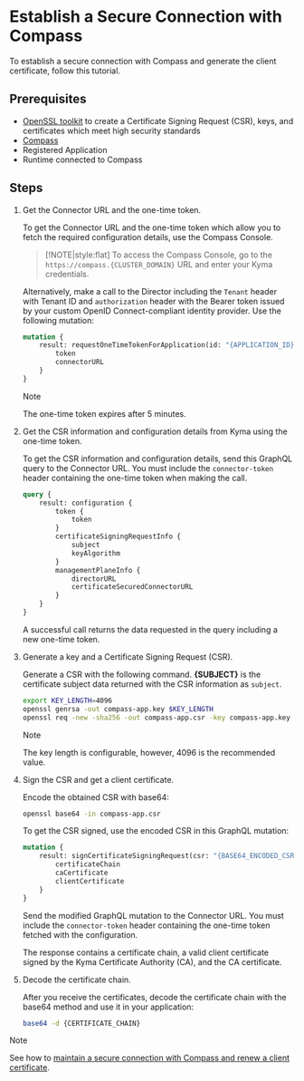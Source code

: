 # Establish a Secure Connection with Compass

To establish a secure connection with Compass and generate the client certificate, follow this tutorial.

## Prerequisites

- [OpenSSL toolkit](https://www.openssl.org/source/) to create a Certificate Signing Request (CSR), keys, and certificates which meet high security standards
- [Compass](https://github.com/kyma-incubator/compass)
- Registered Application
- Runtime connected to Compass

## Steps

1. Get the Connector URL and the one-time token.

   To get the Connector URL and the one-time token which allow you to fetch the required configuration details, use the Compass Console.

   > [!NOTE|style:flat] 
   > To access the Compass Console, go to the `https://compass.{CLUSTER_DOMAIN}` URL and enter your Kyma credentials.

   Alternatively, make a call to the Director including the `Tenant` header with Tenant ID and `authorization` header with the Bearer token issued by your custom OpenID Connect-compliant identity provider. Use the following mutation:

   ```graphql
   mutation {
       result: requestOneTimeTokenForApplication(id: "{APPLICATION_ID}") {
           token
           connectorURL
       }
   }
   ```

   > [!NOTE] 
   > The one-time token expires after 5 minutes.

2. Get the CSR information and configuration details from Kyma using the one-time token.

   To get the CSR information and configuration details, send this GraphQL query to the Connector URL.
   You must include the `connector-token` header containing the one-time token when making the call.

   ```graphql
   query {
       result: configuration {
           token {
               token
           }
           certificateSigningRequestInfo {
               subject
               keyAlgorithm
           }
           managementPlaneInfo {
               directorURL
               certificateSecuredConnectorURL
           }
       }
   }
   ```

   A successful call returns the data requested in the query including a new one-time token.

3. Generate a key and a Certificate Signing Request (CSR).

   Generate a CSR with the following command. **{SUBJECT}** is the certificate subject data returned with the CSR information as `subject`.   

   ```bash
   export KEY_LENGTH=4096
   openssl genrsa -out compass-app.key $KEY_LENGTH
   openssl req -new -sha256 -out compass-app.csr -key compass-app.key -subj "{SUBJECT}"
    ```
   > [!NOTE] 
   > The key length is configurable, however, 4096 is the recommended value.

4. Sign the CSR and get a client certificate.

   Encode the obtained CSR with base64:
   ```bash
   openssl base64 -in compass-app.csr
   ```

   To get the CSR signed, use the encoded CSR in this GraphQL mutation:
   ```graphql
   mutation {
       result: signCertificateSigningRequest(csr: "{BASE64_ENCODED_CSR}") {
           certificateChain
           caCertificate
           clientCertificate
       }
   }
   ```

   Send the modified GraphQL mutation to the Connector URL. You must include the `connector-token` header containing the one-time token fetched with the configuration.

   The response contains a certificate chain, a valid client certificate signed by the Kyma Certificate Authority (CA), and the CA certificate.

5. Decode the certificate chain.

   After you receive the certificates, decode the certificate chain with the base64 method and use it in your application:
   ```bash
   base64 -d {CERTIFICATE_CHAIN}
   ```

> [!NOTE]
> See how to [maintain a secure connection with Compass and renew a client certificate](ra-02-maintain-secure-connection-with-compass.md).
